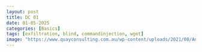 ```yaml
---
layout: post
title: DC 01
date: 01-05-2025
categories: [Basics]
tags: [exfiltration, blind, commandinjection, wget]
image: "https://www.quayconsulting.com.au/wp-content/uploads/2021/08/AdobeStock_55989590_940x450.jpg"
---
```

